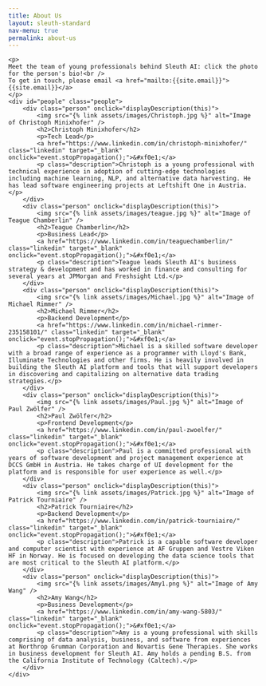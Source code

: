 ```yaml
---
title: About Us
layout: sleuth-standard
nav-menu: true
permalink: about-us
---
```


<!-- Main -->
<div id="main" class="center about-us inner">

    <p>
    Meet the team of young professionals behind Sleuth AI: click the photo for the person's bio!<br />
    To get in touch, please email <a href="mailto:{{site.email}}">{{site.email}}</a>
    </p>
    <div id="people" class="people">
        <div class="person" onclick="displayDescription(this)">
            <img src="{% link assets/images/Christoph.jpg %}" alt="Image of Christoph Minixhofer" />
            <h2>Christoph Minixhofer</h2>
            <p>Tech Lead</p>
            <a href="https://www.linkedin.com/in/christoph-minixhofer/" class="linkedin" target="_blank" onclick="event.stopPropagation();">&#xf0e1;</a>
            <p class="description">Christoph is a young professional with technical experience in adoption of cutting-edge technologies including machine learning, NLP, and alternative data harvesting. He has lead software engineering projects at Leftshift One in Austria.</p>
        </div>
        <div class="person" onclick="displayDescription(this)">
            <img src="{% link assets/images/teague.jpg %}" alt="Image of Teague Chamberlin" />
            <h2>Teague Chamberlin</h2>
            <p>Business Lead</p>
            <a href="https://www.linkedin.com/in/teaguechamberlin/" class="linkedin" target="_blank" onclick="event.stopPropagation();">&#xf0e1;</a>
            <p class="description">Teague leads Sleuth AI's business strategy & development and has worked in finance and consulting for several years at JPMorgan and Freshsight Ltd.</p>
        </div>
        <div class="person" onclick="displayDescription(this)">
            <img src="{% link assets/images/Michael.jpg %}" alt="Image of Michael Rimmer" />
            <h2>Michael Rimmer</h2>
            <p>Backend Development</p>
            <a href="https://www.linkedin.com/in/michael-rimmer-235158101/" class="linkedin" target="_blank" onclick="event.stopPropagation();">&#xf0e1;</a>
            <p class="description">Michael is a skilled software developer with a broad range of experience as a programmer with Lloyd's Bank, Illuminate Technologies and other firms. He is heavily involved in building the Sleuth AI platform and tools that will support developers in discovering and capitalizing on alternative data trading strategies.</p>
        </div>
        <div class="person" onclick="displayDescription(this)">
            <img src="{% link assets/images/Paul.jpg %}" alt="Image of Paul Zwölfer" />
            <h2>Paul Zwölfer</h2>
            <p>Frontend Development</p>
            <a href="https://www.linkedin.com/in/paul-zwoelfer/" class="linkedin" target="_blank" onclick="event.stopPropagation();">&#xf0e1;</a>
            <p class="description">Paul is a committed professional with years of software development and project management experience at DCCS GmbH in Austria. He takes charge of UI development for the platform and is responsible for user experience as well.</p>
        </div>
        <div class="person" onclick="displayDescription(this)">
            <img src="{% link assets/images/Patrick.jpg %}" alt="Image of Patrick Tourniaire" />
            <h2>Patrick Tourniaire</h2>
            <p>Backend Development</p>
            <a href="https://www.linkedin.com/in/patrick-tourniaire/" class="linkedin" target="_blank" onclick="event.stopPropagation();">&#xf0e1;</a>
            <p class="description">Patrick is a capable software developer and computer scientist with experience at AF Gruppen and Vestre Viken HF in Norway. He is focused on developing the data science tools that are most critical to the Sleuth AI platform.</p>
        </div>
        <div class="person" onclick="displayDescription(this)">
            <img src="{% link assets/images/Amy1.png %}" alt="Image of Amy Wang" />
            <h2>Amy Wang</h2>
            <p>Business Development</p>
            <a href="https://www.linkedin.com/in/amy-wang-5803/" class="linkedin" target="_blank" onclick="event.stopPropagation();">&#xf0e1;</a>
            <p class="description">Amy is a young professional with skills comprising of data analysis, business, and software from experiences at Northrop Grumman Corporation and Novartis Gene Therapies. She works in business development for Sleuth AI. Amy holds a pending B.S. from the California Institute of Technology (Caltech).</p>
        </div>
    </div>

</div>
